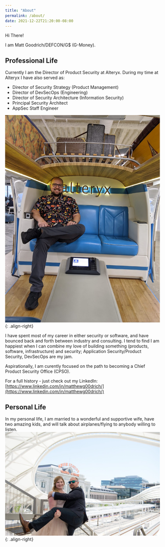 ```yaml
---
title: "About"
permalink: /about/
date: 2021-12-22T21:20:00-08:00
---
```


Hi There!

I am Matt Goodrich/DEFCON/G$ (G-Money).

## Professional Life
Currently I am the Director of Product Security at Alteryx. During my time at Alteryx I have also served as:
* Director of Security Strategy (Product Management)
* Director of DevSecOps (Engineering)
* Director of Security Architecture (Information Security)
* Principal Security Architect
* AppSec Staff Engineer

![image-right](/assets/images/matt-alteryx.jpg){: .align-right}

I have spent most of my career in either security or software, and have bounced back and forth between industry and consulting. I tend to find I am happiest when I can combine my love of building something (products, software, infrastructure) and security; Application Security/Product Security, DevSecOps are my jam.

Aspirationally, I am curently focused on the path to becoming a Chief Product Security Office (CPSO).

For a full history - just check out my LinkedIn: [https://www.linkedin.com/in/matthewg00drich/](https://www.linkedin.com/in/matthewg00drich/)

## Personal Life
In my personal life, I am married to a wonderful and supportive wife, have two amazing kids, and will talk about airplanes/flying to anybody willing to listen.
![image-right](/assets/images/matt-wedding-union-station.jpg){: .align-right}
